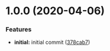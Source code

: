 # 1.0.0 (2020-04-06)


### Features

* **initial:** initial commit ([378cab7](https://github.com/driver733/gradle-kotlin-setup-plugin/commit/378cab797a193d175db02c321de3f61b0a5d14c8))
